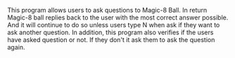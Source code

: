 This program allows users to ask questions to Magic-8 Ball. In return Magic-8 ball replies back to the user with the most correct answer possible. And it will continue to do so unless users type N when ask if they want to ask another question. In addition, this program also verifies if the users have asked question or not. If they don't it ask them to ask the question again.
